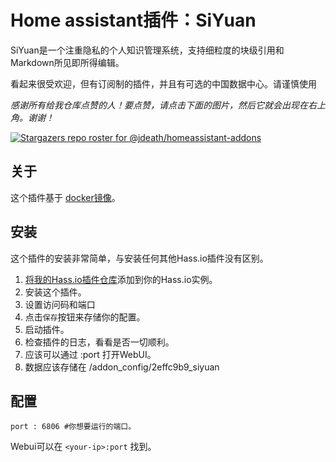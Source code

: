 # Home assistant插件：SiYuan

SiYuan是一个注重隐私的个人知识管理系统，支持细粒度的块级引用和Markdown所见即所得编辑。

看起来很受欢迎，但有订阅制的插件，并且有可选的中国数据中心。请谨慎使用

_感谢所有给我仓库点赞的人！要点赞，请点击下面的图片，然后它就会出现在右上角。谢谢！_

[![Stargazers repo roster for @jdeath/homeassistant-addons](https://reporoster.com/stars/jdeath/homeassistant-addons)](https://github.com/jdeath/homeassistant-addons/stargazers)

## 关于

这个插件基于 [docker镜像](https://github.com/siyuan-note/siyuan)。

## 安装

这个插件的安装非常简单，与安装任何其他Hass.io插件没有区别。

1. [将我的Hass.io插件仓库][repository]添加到你的Hass.io实例。
1. 安装这个插件。
1. 设置访问码和端口
1. 点击`保存`按钮来存储你的配置。
1. 启动插件。
1. 检查插件的日志，看看是否一切顺利。
1. 应该可以通过 <your-ip>:port 打开WebUI。
1. 数据应该存储在 /addon_config/2effc9b9_siyuan

## 配置

```
port : 6806 #你想要运行的端口。
```

Webui可以在 `<your-ip>:port` 找到。

[repository]: https://github.com/jdeath/homeassistant-addons